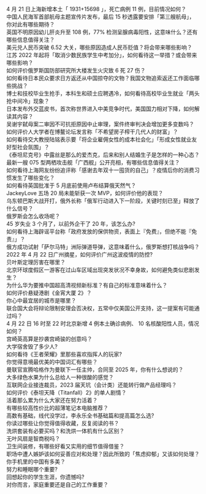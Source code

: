 4 月 21 日上海新增本土「 1931+15698 」，死亡病例 11 例，目前情况如何？  
中国人民海军首部航母主题宣传片发布，最后 15 秒透露要安排「第三艘航母」，你对此有哪些期待？  
英国不明原因幼儿肝炎升至 108 例，77% 检测呈腺病毒阳性，这意味什么？还有哪些信息值得关注？  
美元兑人民币突破 6.52 大关，哪些原因造成人民币贬值？将会带来哪些影响？  
江苏 2022 年起将「取消少数民族学生中考加分」，如何看待这一举措？或会带来哪些影响？  
如何评价俄罗斯国防部研究所大楼发生火灾致 6 死 27 伤？  
如何看待日本民众要求日方返还从中国掠夺的文物？我国文物追索返还工作面临哪些挑战？  
博士和技校毕业生抢手，本科生和硕士应聘遇冷，如何看待高校毕业生就业「两头抢中间冷」现象？  
日本发布外交蓝皮书，首次称世界进入中美竞争时代，美国国力相对下降，如何解读其内容？  
吴谢宇弑母案二审因不可抗拒原因中止审理，案件终审判决会增加更多变数吗？  
如何评价人大学者在博鳌论坛发言称「不希望房子榨干几代人的财富」？  
如何看待交大教授陆铭表示要「将企业雇佣女性的成本社会化」「形成女性就业友好型社会氛围」？  
《泰坦尼克号》中露丝是那么的爱杰克，后来和别人结婚生子是怎样的一种心态？  
最新一艘 075 型两栖攻击舰「广西舰」公开亮相，有哪些信息值得关注？  
如何看待上海网友纷纷追评称「感谢去年双十一囤货的自己」？疫情后你的消费习惯发生了哪些变化？  
如何看待英国批准于 5 月底前使用卢布结算俄天然气？  
JackeyLove 五场 20 局未能斩获一次 MVP，如何评价他的表现？  
乌东顿巴斯大战开打，俄外长称「俄军行动进入下一阶段，关键时刻已至」释放了什么信号？  
俄罗斯会怎么收场呢？  
45 岁失业 3 个月了，以前外企干了 20 年，该怎么办?  
如何看待上海辟谣平台称「政府发放的保供物资，表面上『免费』，但绝不能『免责』」？  
俄方成功试射「萨尔马特」洲际弹道导弹，这意味着什么，俄罗斯想打核战争吗？  
2022 年 4 月 22 日广州摘星，如何评价广州这波疫情的防控?  
贝叶斯定理厉害在哪里？  
北京环球度假区一游客在过山车区域出现突发状况不幸身故，如何避免类似悲剧发生？  
为什么华为要推中国超高清视频新标准？有自己的标准意味着什么？  
如何评价悬疑港剧《金宵大厦 2》？  
你心中最宜居的城市是哪里？  
联合国大会将辩论限制安理会否决权，五常中仅美国公开支持，这一提案有可能通过吗？  
4 月 22 日 16 时至 22 时北京新增 4 例本土确诊病例、 10 名核酸阳性人员，情况如何？  
宫崎英高算是抄袭宫崎骏的创意吗？  
大学宿舍毁了多少人?  
如何看待《王者荣耀》里那些喜欢指挥人的玩家?  
你觉得意境最优美的中国词汇有哪些？  
曼联官宣腾哈格作为曼联下一任主帅，合同至 2025 年，你有什么想说的？  
大多绿色水果为什么总给人一种很酸的感觉？  
互联网企业接连裁员，2023 届天坑（会计类）还能转行做产品经理吗？  
如何评价《泰坦天降（Titanfall）2》的单人剧情？  
活着那么累为什么大家还在努力活着？  
有哪些较高性价比的超薄笔记本电脑推荐？  
高数有基础，线代没学过，李永乐全书基础篇和提高篇怎么选?  
你读过哪些让你觉得值得收藏，反复阅读的书？  
洗烘套装有必要买吗？和洗烘一体机有什么区别？  
无叶风扇是智商税吗？  
卫生间装修，有哪些好看又实用的细节值得借鉴？  
职场中遭人嫉妒该如何妥善应对和处理？因此所致的「焦虑抑郁」又该如何处理？  
你手机里的中国有多美？  
努力和睡眠哪个重要?  
回想起你的学生生涯，你遗憾吗?  
对你而言，家庭重要还是自己的工作重要？  

